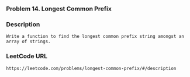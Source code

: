 ### Problem 14. Longest Common Prefix

### Description 
	Write a function to find the longest common prefix string amongst an array of strings.

### LeetCode URL 
	https://leetcode.com/problems/longest-common-prefix/#/description